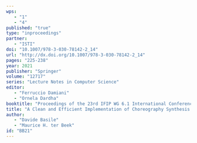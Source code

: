 ```yaml
---
wps: 
   - "1"
   - "4"
published: "true"
type: "inproceedings"
partner: 
   - "ISTI"
doi: "10.1007/978-3-030-78142-2_14"
url: "http://dx.doi.org/10.1007/978-3-030-78142-2_14"
pages: "225-238"
year: 2021
publisher: "Springer"
volume: "12717"
series: "Lecture Notes in Computer Science"
editor: 
   - "Ferruccio Damiani"
   - "Ornela Dardha"
booktitle: "Proceedings of the 23rd IFIP WG 6.1 International Conference on Coordination Models and Languages (COORDINATION'21)"
title: "A Clean and Efficient Implementation of Choreography Synthesis for Behavioural Contracts"
author: 
   - "Davide Basile"
   - "Maurice H. ter Beek"
id: "BB21"
---
```

